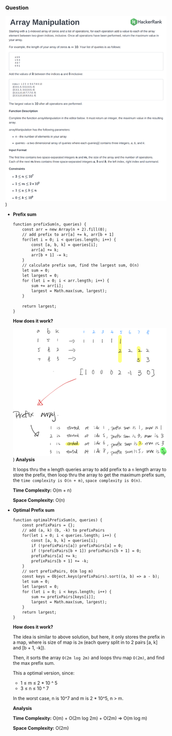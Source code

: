 ### Question

![](array-manipulation-q.png))

- **Prefix sum**

    ```tsx
    function prefixSum(n, queries) {
        const arr = new Array(n + 2).fill(0);
        // add prefix to arr[a] += k, arr[b + 1]
        for(let i = 0; i < queries.length; i++) {
            const [a, b, k] = queries[i];
            arr[a] += k;
            arr[b + 1] -= k;
        }
        // calculate prefix sum, find the largest sum, O(n)
        let sum = 0;
        let largest = 0;
        for (let i = 0; i < arr.length; i++) {
            sum += arr[i];
            largest = Math.max(sum, largest);
        }

        return largest;
    }
    ```

    **How does it work?**

    ![](array-manipulation.png))
    **Analysis**

    It loops thru the `m` length queries array to add prefix to a `n` length array to store the prefix, then loop thru the array to get the maximum prefix sum, the `time complexity is O(n + m)`, `space complexity is O(n)`.

    **Time Complexity:** O(m + n)

    **Space Complexity:** O(n)

- **Optimal Prefix sum**

    ```tsx
    function optimalPrefixSum(n, queries) {
        const prefixPairs = {};
        // add (a, k) (b, -k) to prefixPairs
        for(let i = 0; i < queries.length; i++) {
            const [a, b, k] = queries[i];
            if (!prefixPairs[a]) prefixPairs[a] = 0;
            if (!prefixPairs[b + 1]) prefixPairs[b + 1] = 0;
            prefixPairs[a] += k;
            prefixPairs[b + 1] += -k;
        }
        // sort prefixPairs, O(m log m)
        const keys = Object.keys(prefixPairs).sort((a, b) => a - b);
        let sum = 0;
        let largest = 0;
        for (let i = 0; i < keys.length; i++) {
            sum += prefixPairs[keys[i]];
            largest = Math.max(sum, largest);
        }
        return largest;
    }
    ```

    **How does it work?**

    The idea is similar to above solution, but here, it only stores the prefix in a map, where is size of map is `2m` (each query split in to 2 pairs [a, k] and [b + 1, -k]). 

    Then, it sorts the array `O(2m log 2m)` and loops thru map `O(2m)`, and find the max prefix sum. 

    This a optimal version, since:

    - 1 ≤ m ≤ 2 * 10 ^ 5
    - 3 ≤ n ≤ 10 ^ 7

    In the worst case, n is 10^7 and m is 2 * 10^5, n > m.

    **Analysis**

    **Time Complexity:**  O(m) + O(2m log 2m) + O(2m) ⇒ O(m log m)

    **Space Complexity:** O(2m)